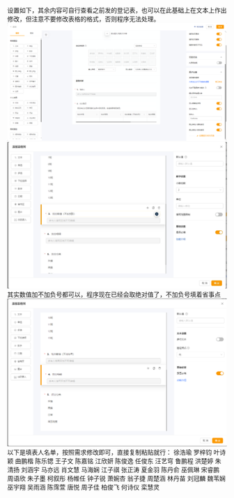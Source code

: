 设置如下，其余内容可自行查看之前发的登记表，也可以在此基础上在文本上作出修改，但注意不要修改表格的格式，否则程序无法处理。
![1.png](pic%2F1.png)
![2.png](pic%2F2.png)
其实数值加不加负号都可以，程序现在已经会取绝对值了，不加负号填着省事点
![3.png](pic%2F3.png)
以下是填表人名单，按照需求修改即可，直接复制粘贴就行：
徐浩瑜
罗梓钧
叶诗颖
曲鹏楷
陈乐锶
王子文
陈嘉铭
江欣妍
陈俊逸
任俊东
汪艺穹
鲁鹏程
洪楚婷
朱清扬
刘涵宇
马亦远
肖文慧
马海娴
江子祺
张正涛
夏金羽
陈丹俞
巫佩琳
宋睿鹏
周语欣
朱子墨
柯叙彤
杨帷任
钟子锐
萧婉杏
翁子捷
周楚涵
林丹苗
刘冠麟
魏苇娴
巫宇翔
吴雨涵
陈霈萱
唐悦
周子佳
柏俊飞
何诗仪
栾慧灵
